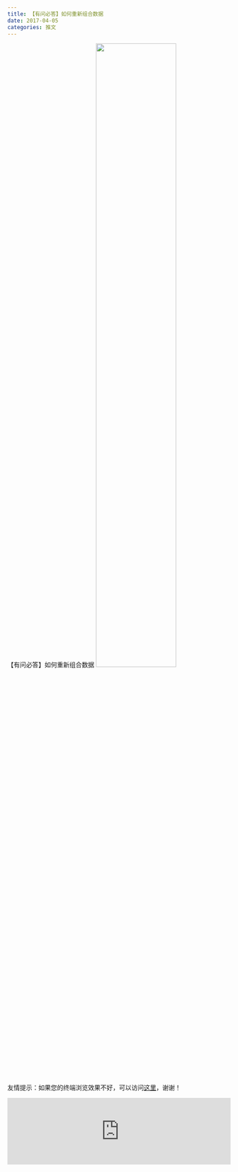 ```yaml
---
title: 【有问必答】如何重新组合数据
date: 2017-04-05
categories: 推文
---
```

【有问必答】如何重新组合数据
<img src="http://mmbiz.qpic.cn/mmbiz_jpg/ACviaWTBFxhZo0GiaUHvYp5cqBNkBZyTNJKiaQScOc5vD2DicrtHVicsH0REzKO1CsIh7O9JyQpNHawkNb6oiaZFuwwg/0?wx_fmt=jpeg" style="width: 60%; height: auto;"/><!--more-->
友情提示：如果您的终端浏览效果不好，可以访问[这里](https://stata-club.github.io/stata_article/2017-04-05.html)，谢谢！
<iframe src="https://stata-club.github.io/stata_article/2017-04-05.html" id="iframepage" frameborder="0" scrolling="no" marginheight="0" marginwidth="0" width="100%" onLoad="iFrameHeight()"></iframe>
<script type="text/javascript" language="javascript">
function iFrameHeight() {
var ifm= document.getElementById("iframepage");
var subWeb = document.frames ? document.frames["iframepage"].document : ifm.contentDocument;   
if(ifm != null && subWeb != null) {
 ifm.height = subWeb.body.scrollHeight;
} 
} 
</script> 
